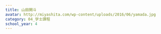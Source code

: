 ```yaml
---
title: 山田開斗
avatar: http://miyashita.com/wp-content/uploads/2016/06/yamada.jpg
category: 04_学士課程
school_year: 4
---
```

